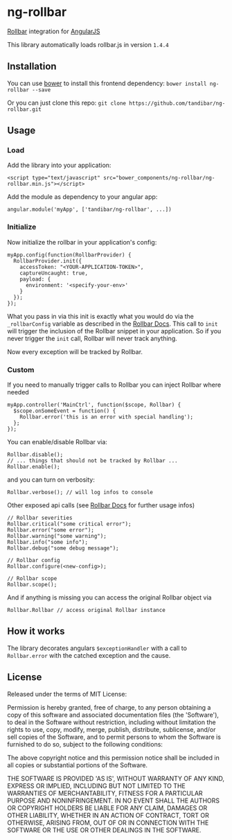 ng-rollbar
==========

[Rollbar](https://rollbar.com/) integration for [AngularJS](https://angularjs.org/)

This library automatically loads rollbar.js in version `1.4.4`

Installation
------------

You can use [bower](http://bower.io/) to install this frontend dependency: `bower install ng-rollbar --save`

Or you can just clone this repo: `git clone https://github.com/tandibar/ng-rollbar.git`

Usage
-----

### Load

Add the library into your application:

    <script type="text/javascript" src="bower_components/ng-rollbar/ng-rollbar.min.js"></script>

Add the module as dependency to your angular app:

    angular.module('myApp', ['tandibar/ng-rollbar', ...])

### Initialize

Now initialize the rollbar in your application's config:

    myApp.config(function(RollbarProvider) {
      RollbarProvider.init({
        accessToken: "<YOUR-APPLICATION-TOKEN>",
        captureUncaught: true,
        payload: {
          environment: '<specify-your-env>'
        }
      });
    });

What you pass in via this init is exactly what you would do via the `_rollbarConfig` variable as described in the [Rollbar Docs](https://rollbar.com/docs/notifier/rollbar.js/). This call to `init` will trigger the inclusion of the Rollbar snippet in your application. So if you never trigger the `init` call, Rollbar will never track anything.

Now every exception will be tracked by Rollbar.

### Custom

If you need to manually trigger calls to Rollbar you can inject Rollbar where needed

    myApp.controller('MainCtrl', function($scope, Rollbar) {
      $scope.onSomeEvent = function() {
        Rollbar.error('this is an error with special handling');
      };
    });

You can enable/disable Rollbar via:

    Rollbar.disable();
    // ... things that should not be tracked by Rollbar ...
    Rollbar.enable();

and you can turn on verbosity:

    Rollbar.verbose(); // will log infos to console


Other exposed api calls (see [Rollbar Docs](https://rollbar.com/docs/notifier/rollbar.js/) for further usage infos)

    // Rollbar severities
    Rollbar.critical("some critical error");
    Rollbar.error("some error");
    Rollbar.warning("some warning");
    Rollbar.info("some info");
    Rollbar.debug("some debug message");

    // Rollbar config
    Rollbar.configure(<new-config>);

    // Rollbar scope
    Rollbar.scope();

And if anything is missing you can access the original Rollbar object via

    Rollbar.Rollbar // access original Rollbar instance


How it works
------------

The library decorates angulars `$exceptionHandler` with a call to `Rollbar.error` with the catched exception and the cause.


License
----

Released under the terms of MIT License:

Permission is hereby granted, free of charge, to any person obtaining
a copy of this software and associated documentation files (the
'Software'), to deal in the Software without restriction, including
without limitation the rights to use, copy, modify, merge, publish,
distribute, sublicense, and/or sell copies of the Software, and to
permit persons to whom the Software is furnished to do so, subject to
the following conditions:

The above copyright notice and this permission notice shall be
included in all copies or substantial portions of the Software.

THE SOFTWARE IS PROVIDED 'AS IS', WITHOUT WARRANTY OF ANY KIND,
EXPRESS OR IMPLIED, INCLUDING BUT NOT LIMITED TO THE WARRANTIES OF
MERCHANTABILITY, FITNESS FOR A PARTICULAR PURPOSE AND NONINFRINGEMENT.
IN NO EVENT SHALL THE AUTHORS OR COPYRIGHT HOLDERS BE LIABLE FOR ANY
CLAIM, DAMAGES OR OTHER LIABILITY, WHETHER IN AN ACTION OF CONTRACT,
TORT OR OTHERWISE, ARISING FROM, OUT OF OR IN CONNECTION WITH THE
SOFTWARE OR THE USE OR OTHER DEALINGS IN THE SOFTWARE.
